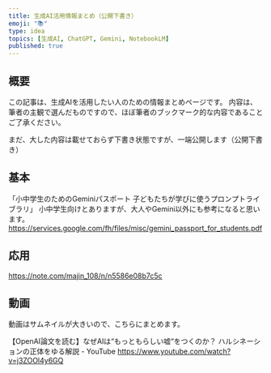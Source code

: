 ```yaml
---
title: 生成AI活用情報まとめ（公開下書き）
emoji: "📚"
type: idea
topics: [生成AI, ChatGPT, Gemini, NotebookLM]
published: true
---
```


## 概要
この記事は、生成AIを活用したい人のための情報まとめページです。
内容は、筆者の主観で選んだものですので、ほぼ筆者のブックマーク的な内容であることご了承ください。

まだ、大した内容は載せておらず下書き状態ですが、一端公開します（公開下書き）

## 基本

「小中学生のためのGeminiパスポート 子どもたちが学びに使うプロンプトライブラリ」
小中学生向けとありますが、大人やGemini以外にも参考になると思います。
https://services.google.com/fh/files/misc/gemini_passport_for_students.pdf

## 応用

https://note.com/majin_108/n/n5586e08b7c5c


## 動画
動画はサムネイルが大きいので、こちらにまとめます。

【OpenAI論文を読む】なぜAIは“もっともらしい嘘“をつくのか？ ハルシネーションの正体をゆる解説 - YouTube
https://www.youtube.com/watch?v=j3ZOOl4y6GQ
